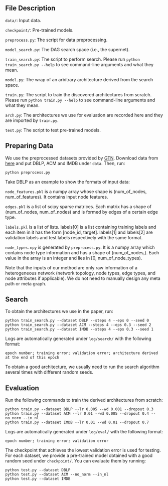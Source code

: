 ## File Description

`data/`: Input data.

`checkpoint/`: Pre-trained models.

`preprocess.py`: The script for data preprocessing.

`model_search.py`: The DAG search space (i.e., the supernet).

`train_search.py`: The script to perform search. Please run `python train_search.py --help` to see command-line arguments and what they mean.

`model.py`: The wrap of an arbitrary architecture derived from the search space.

`train.py`: The script to train the discovered architectures from scratch. Please run `python train.py --help` to see command-line arguments and what they mean.

`arch.py`: The architectures we use for evaluation are recorded here and they are imported by `train.py`.

`test.py`: The script to test pre-trained models.


## Preparing Data

We use the preprocessed datasets provided by [GTN](https://github.com/seongjunyun/Graph_Transformer_Networks). Download data from [here](https://drive.google.com/file/d/1qOZ3QjqWMIIvWjzrIdRe3EA4iKzPi6S5/view?usp=sharing) and put DBLP, ACM and IMDB under `data`. Then, run:

```shell
python preprocess.py
```

Take DBLP as an example to show the formats of input data:

`node_features.pkl` is a numpy array whose shape is (num_of_nodes, num_of_features). It contains input node features.

`edges.pkl` is a list of scipy sparse matrices. Each matrix has a shape of (num_of_nodes, num_of_nodes) and is formed by edges of a certain edge type.

`labels.pkl` is a list of lists. labels[0] is a list containing training labels and each item in it has the form [node_id, target]. labels[1] and labels[2] are validation labels and test labels respectively with the same format.

`node_types.npy` is generated by `preprocess.py`. It is a numpy array which contains node type information and has a shape of (num_of_nodes,). Each value in the array is an integer and lies in [0, num_of_node_types).

Note that the inputs of our method are only raw information of a heterogeneous network (network topology, node types, edge types, and node attributes if applicable). We do not need to manually design any meta path or meta graph.

 ## Search

To obtain the architectures we use in the paper, run:

```shell
python train_search.py --dataset DBLP --steps 4 --eps 0 --seed 0
python train_search.py --dataset ACM --steps 4 --eps 0.3 --seed 2
python train_search.py --dataset IMDB --steps 4 --eps 0.3 --seed 1
```

Logs are automatically generated under `log/search/` with the following format:

```
epoch number; training error; validation error; architecture derived at the end of this epoch
```

To obtain a good architecture, we usually need to run the search algorithm several times with different random seeds.

## Evaluation

Run the following commands to train the derived architectures from scratch:

```shell
python train.py --dataset DBLP --lr 0.005 --wd 0.001 --dropout 0.3
python train.py --dataset ACM --lr 0.01 --wd 0.005 --dropout 0.4 --no_norm --in_nl
python train.py --dataset IMDB --lr 0.01 --wd 0.01 --dropout 0.7
```

Logs are automatically generated under `log/eval/` with the following format:

```
epoch number; training error; validation error
```

The checkpoint that achieves the lowest validation error is used for testing. For each dataset, we provide a pre-trained model obtained with a good random seed under `checkpoint/`. You can evaluate them by running:

```shell
python test.py --dataset DBLP
python test.py --dataset ACM --no_norm --in_nl
python test.py --dataset IMDB 
```





